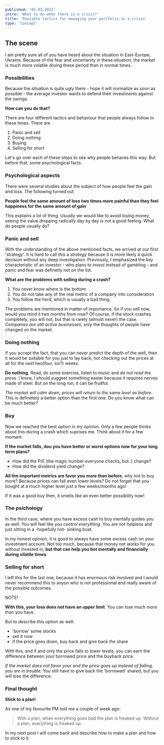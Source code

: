```yaml
---
published: '01.03.2022'
intro: 'What to do when there is a crisis?'
title: 'Possible tactics for managing your portfolio in a crisis'
type: 'Concept'
---
```


## The scene

I am pretty sure all of you have heard about the situation in East-Europe, Ukraine. Because of the fear and uncertanity in these situation, the market is much more volatile druing these period than in normal times. 

### Possibilities

Because the situation is quite ugly there - hope it will normalize as soon as possible - the average investor wants to defend their investments against the swings.

__How can you do that?__ 

There are four different tactics and behaviour that people always follow in these times. There are

1. Panic and sell
2. Doing nothing
3. Buying
4. Selling for short

Let's go over each of these steps to see why people behaves this way. But before that, some psychological facts.

### Psychological aspects

There were several studies about the subject of how people feel the gain and loss. The following turned out

__People feel the same amount of loss two times more painful than they feel happiness for the same amount of gain__

This explains a lot of thing. Usually we would like to avoid losing money, seeing the value dropping radically day by day is not a good feeling. What do people usually do?

### Panic and sell

With the understanding of the above mentioned facts, we arrived at our first 'strategy'. It is hard to call this a _strategy_ because it is more likely a quick decision without any deep investigation. Previously, I emphasized the key characteristic of an investor - who plans to _invest_ instead of gambling - and panic and fear was definetly not on the list.

__What are the problems with selling during a crash?__ 

1. You never know where is the bottom
2. You do not take any of the real metric of a company into consideration
3. You follow the herd, which is usually a bad thing

The problems are mentioned in matter of importance. So if you sell now, would you mind it two months from now? Of course, if the stock crashes completely, you will not, but that is rarely (almost never) the case. _Companies are still active businesses_, only the thoughts of people have changed on the market.

### Doing nothing

If you accept the fact, that you can never predict the depth of the well, then it would be suitable for you just to lay back, not checking out the prices at all for the next two(four, six?) weeks.

 __Do nothing.__ Read, do some exercise, listen to music and _do not read the press_. I know, I should suggest something easier because it requires nerves made of steel. But on the long run, it can be fruitful. 

_The market will calm down, prices will return to the same level as before_. This is definetely a better option than the first one. Do you know what can be much better?

### Buy

Now we reached the best option in my opinion. Only a few people thinks about this during a crash which suprises me. Think about it for a few moment:

__If the market falls, dou you have better or worst options now for your long term plans?__ 

- How did the P/E (the magic number everyone checks, but..) change?
- How did the dividend yield change?

__All the important metrics are favor you more than before__, why not to buy more? Because prices can fall even lower levels? Do not forget that you bought at a much higher level just a few weeks/months ago! 

If it was a good buy then, it smells like an even better possibility now!

### The psichology

In the third case, where you have excess cash to buy mentally guides you as well. You will feel like _you control everything_. You are not helpless and just sitting in a -hopefully not- sinking boat.

In my honest opinion, it is good to always have some excess cash on your investment account. Not too much, because that money not works for you without invested in, __but that can help you bot mentally and financially during vilatile times__.

### Selling for short

I left this for the last one, because it has enormous risk involved and I would never recommend this to anyon who is not professional and really aware of the possible outcomes.

NOTE!

__With this, your loss does not have an upper limit__. You can lose much more than you have. 

But to describe this option as well:

- 'borrow' some stocks 
- sell it now
- if the price goes down, buy back and give back the share

With this, and if and only the price falls to lower levels, you can earn the difference between your borrowed price and the buyback price. 

_If the market does not favor your and the price goes up instead of falling, you are in trouble._ You still have to give back the 'borrowed' shared, but you will lose the difference.

### Final thought

__Stick to a plan!__

As one of my favourite PM told me a couple of week ago:

> With a plan, when everything goes bad the plan is freaked up. Without a plan, everything is freaked up.

In my next post I will come back and describe how to make a plan and how to stick to it. 